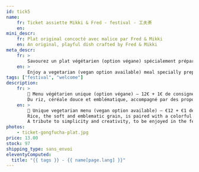 ```yaml
---
id: tick5
name:
    fr: Ticket assiette Mikki & Fred - festival - 工夫茶
    en: 
mini_descr:
    fr: Plat original concocté avec malice par Fred & Mikki
    en: An original, playful dish crafted by Fred & Mikki
meta_descr:
    fr: >
        Savourez un plat végétarien (option végane) spécialement préparé par Mikki & Fred lors du Festival GōngFūChá. Un repas sain et coloré, à déguster sur place dans l’ambiance paisible du festival.
    en: >
        Enjoy a vegetarian (vegan option available) meal specially prepared by Mikki & Fred during the GōngFūChá Festival. A healthy and colorful dish to be savored on site in the festival’s peaceful atmosphere.
tags: ["festival", "welcome"]
description: 
    fr: >
        🌿 Menu végétarien unique (option végane) — 12€ + 1€ de consigne<br>
        Du riz, céréale douce et emblématique, accompagné par des propositions de légumes et légumineuses qui se déclinent telles les cinq couleurs de la tradition culinaire ancrée dans la médecine traditionnelle chinoise. Ces accompagnements sont une réjouissance pour les yeux, et vous promettent un repas sain et équilibré, grâce à l’art de la fermentation.
    en: >
        🌿 Unique vegetarian menu (vegan option available) — €12 + €1 deposit<br>
        Rice, the soft and emblematic grain, is paired with a colorful variety of vegetables and legumes, inspired by the five-color tradition rooted in Chinese culinary medicine. These sides, crafted with the art of fermentation, delight the eye and promise a meal that is healthy, balanced, and full of flavor.
        A tribute to simplicity and creativity, to be enjoyed in the festival’s serene atmosphere.
photos:
    - ticket-gongfucha-plat.jpg
price: 13.00
stock: 97
shipping_type: sans_envoi
eleventyComputed:
  title: "{{ tags }} - {{ name[page.lang] }}"
---
```

